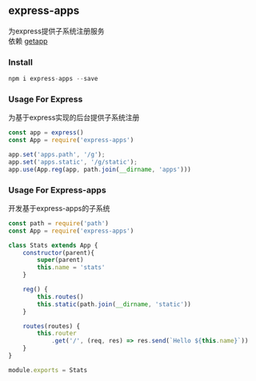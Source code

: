 express-apps
---
为express提供子系统注册服务  
依赖 [getapp](https://github.com/Shuipingzuo/getapp)

### Install
```js
npm i express-apps --save
```

### Usage For Express
为基于express实现的后台提供子系统注册
```js
const app = express()
const App = require('express-apps')

app.set('apps.path', '/g');
app.set('apps.static', '/g/static');
app.use(App.reg(app, path.join(__dirname, 'apps')))
```

### Usage For Express-apps
开发基于express-apps的子系统
```js
const path = require('path')
const App = require('express-apps')

class Stats extends App {
    constructor(parent){
        super(parent)
        this.name = 'stats'
    }

    reg() {
        this.routes()
        this.static(path.join(__dirname, 'static'))
    }

    routes(routes) {
        this.router
            .get('/', (req, res) => res.send(`Hello ${this.name}`))
    }
}

module.exports = Stats
```
